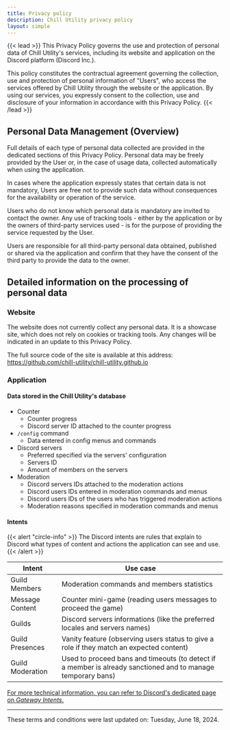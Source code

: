 ```yaml
---
title: Privacy policy
description: Chill Utility privacy policy
layout: simple
---
```


{{< lead >}}
This Privacy Policy governs the use and protection of personal data of Chill Utility's services, including its website and application on the Discord platform (Discord Inc.).

This policy constitutes the contractual agreement governing the collection, use and protection of personal information of "Users", who access the services offered by Chill Utility through the website or the application. By using our services, you expressly consent to the collection, use and disclosure of your information in accordance with this Privacy Policy.
{{< /lead >}}

## Personal Data Management (Overview)

Full details of each type of personal data collected are provided in the dedicated sections of this Privacy Policy. Personal data may be freely provided by the User or, in the case of usage data, collected automatically when using the application.

In cases where the application expressly states that certain data is not mandatory, Users are free not to provide such data without consequences for the availability or operation of the service.

Users who do not know which personal data is mandatory are invited to contact the owner. Any use of tracking tools - either by the application or by the owners of third-party services used - is for the purpose of providing the service requested by the User.

Users are responsible for all third-party personal data obtained, published or shared via the application and confirm that they have the consent of the third party to provide the data to the owner.

## Detailed information on the processing of personal data

### Website

The website does not currently collect any personal data.
It is a showcase site, which does not rely on cookies or tracking tools.
Any changes will be indicated in an update to this Privacy Policy.

The full source code of the site is available at this address: https://github.com/chill-utility/chill-utility.github.io

### Application

#### Data stored in the Chill Utility's database

- Counter
  - Counter progress
  - Discord server ID attached to the counter progress
- `/config` command
  - Data entered in config menus and commands
- Discord servers
  - Preferred specified via the servers' configuration
  - Servers ID
  - Amount of members on the servers
- Moderation
  - Discord servers IDs attached to the moderation actions
  - Discord users IDs entered in moderation commands and menus
  - Discord users IDs of the users who has triggered moderation actions
  - Moderation reasons specified in moderation commands and menus

#### Intents

{{< alert "circle-info" >}}
The Discord intents are rules that explain to Discord what types of content and actions the application can see and use.
{{< /alert >}}

| Intent           | Use case                                                                                                     |
|------------------|--------------------------------------------------------------------------------------------------------------|
| Guild Members    | Moderation commands and members statistics                                                                   |
| Message Content  | Counter mini-game (reading users messages to proceed the game)                                               |
| Guilds           | Discord servers informations (like the preferred locales and servers names)                                  |
| Guild Presences  | Vanity feature (observing users status to give a role if they match an expected content)                     |
| Guild Moderation | Used to proceed bans and timeouts (to detect if a member is already sanctioned and to manage temporary bans) |

[For more technical information, you can refer to Discord's dedicated page on _Gateway Intents_.](https://discord.com/developers/docs/topics/gateway#gateway-intents)

---

These terms and conditions were last updated on: Tuesday, June 18, 2024.
